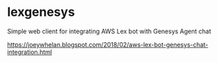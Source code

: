 # lexgenesys
Simple web client for integrating AWS Lex bot with Genesys Agent chat

https://joeywhelan.blogspot.com/2018/02/aws-lex-bot-genesys-chat-integration.html
